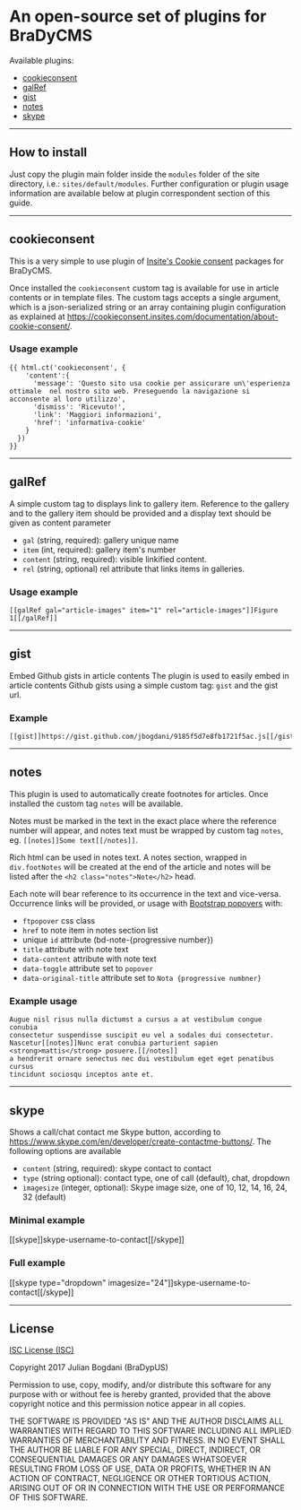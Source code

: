 # An open-source set of plugins for BraDyCMS

Available plugins:
- [cookieconsent](cookieconsent/README.md)
- [galRef](#galref)
- [gist](#gist)
- [notes](#notes)
- [skype](#skype)

---

## How to install
Just copy the plugin main folder inside the `modules` folder of the site directory, i.e.: `sites/default/modules`. Further configuration or plugin usage information are available below at plugin correspondent section of this guide.

---

## cookieconsent
This is a very simple to use plugin of [Insite's Cookie consent](https://cookieconsent.insites.com/) packages for BraDyCMS.

Once installed the `cookieconsent` custom tag is available for use in article contents or in template files. The custom tags accepts a single argument, which is a json-serialized string or an array containing plugin configuration as explained at https://cookieconsent.insites.com/documentation/about-cookie-consent/.

### Usage example
    {{ html.ct('cookieconsent', {
        'content':{
          'message': 'Questo sito usa cookie per assicurare un\'esperienza ottimale  nel nostro sito web. Preseguendo la navigazione si acconsente al loro utilizzo',
          'dismiss': 'Ricevuto!',
          'link': 'Maggiori informazioni',
          'href': 'informativa-cookie'
        }
      })
    }}

---

## galRef
A simple custom tag to displays link to gallery item. Reference to the gallery
and to the gallery item should be provided and a display text should be given as content parameter

- `gal` (string, required): gallery unique name
- `item` (int, required): gallery item's number
- `content` (string, required): visible linkified content.
- `rel` (string, optional) rel attribute that links items in galleries.

### Usage example
    [[galRef gal="article-images" item="1" rel="article-images"]]Figure 1[[/galRef]]

---

## gist
Embed Github gists in article contents
The plugin is used to easily embed in article contents Github gists using a simple custom tag: `gist` and the gist url.

### Example
    [[gist]]https://gist.github.com/jbogdani/9185f5d7e8fb1721f5ac.js[[/gist]]
---

## notes

This plugin is used to automatically create footnotes for articles. Once installed the custom tag `notes` will be available.

Notes must be marked in the text in the exact place where the reference number will appear, and notes text must be wrapped by custom tag `notes`, eg. `[[notes]]Some text[[/notes]]`.

Rich html can be used in notes text. A notes section, wrapped in `div.footNotes` will be created at the end of the article and notes will be listed after the `<h2 class="notes">Note</h2>` head.

Each note will bear reference to its occurrence in the text and vice-versa. Occurrence links will be provided, or usage with [Bootstrap popovers](http://getbootstrap.com/javascript/#popovers) with:

- `ftpopover` css class
- `href` to note item in notes section list
- unique `id` attribute (bd-note-{progressive number})
- `title` attribute with note text
- `data-content` attribute with note text
- `data-toggle` attribute set to `popover`
- `data-original-title` attribute set to `Nota {progressive numbner}`


### Example usage
    Augue nisl risus nulla dictumst a cursus a at vestibulum congue conubia
    consectetur suspendisse suscipit eu vel a sodales dui consectetur.
    Nascetur[[notes]]Nunc erat conubia parturient sapien <strong>mattis</strong> posuere.[[/notes]]
    a hendrerit ornare senectus nec dui vestibulum eget eget penatibus cursus
    tincidunt sociosqu inceptos ante et.

---

## skype

Shows a call/chat contact me Skype button, according to https://www.skype.com/en/developer/create-contactme-buttons/.
The following options are available
- `content` (string, required): skype contact to contact
- `type` (string optional): contact type, one of call (default), chat, dropdown
- `imagesize` (integer, optional): Skype image size, one of 10, 12, 14, 16, 24, 32 (default)

### Minimal example
[[skype]]skype-username-to-contact[[/skype]]

### Full example
[[skype type="dropdown" imagesize="24"]]skype-username-to-contact[[/skype]]

---

## License

[ISC License (ISC)](https://opensource.org/licenses/ISC)

Copyright 2017 Julian Bogdani (BraDypUS)

Permission to use, copy, modify, and/or distribute this software for any purpose with or without fee is hereby granted, provided that the above copyright notice and this permission notice appear in all copies.

THE SOFTWARE IS PROVIDED "AS IS" AND THE AUTHOR DISCLAIMS ALL WARRANTIES WITH REGARD TO THIS SOFTWARE INCLUDING ALL IMPLIED WARRANTIES OF MERCHANTABILITY AND FITNESS. IN NO EVENT SHALL THE AUTHOR BE LIABLE FOR ANY SPECIAL, DIRECT, INDIRECT, OR CONSEQUENTIAL DAMAGES OR ANY DAMAGES WHATSOEVER RESULTING FROM LOSS OF USE, DATA OR PROFITS, WHETHER IN AN ACTION OF CONTRACT, NEGLIGENCE OR OTHER TORTIOUS ACTION, ARISING OUT OF OR IN CONNECTION WITH THE USE OR PERFORMANCE OF THIS SOFTWARE.
